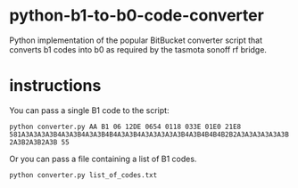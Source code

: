 # python-b1-to-b0-code-converter
Python implementation of the popular BitBucket converter script that converts b1 codes into b0 as required by the tasmota sonoff rf bridge.


# instructions

You can pass a single B1 code to the script:

```python converter.py AA B1 06 12DE 0654 0118 033E 01E0 21E8 581A3A3A3A3B4A3A3B4A3A3B4B4A3A3B4A3A3A3A3A3B4A3B4B4B4B2B2A3A3A3A3A3A3B2A3B2A3B2A3B 55```


Or you can pass a file containing a list of B1 codes.

```python converter.py list_of_codes.txt```

